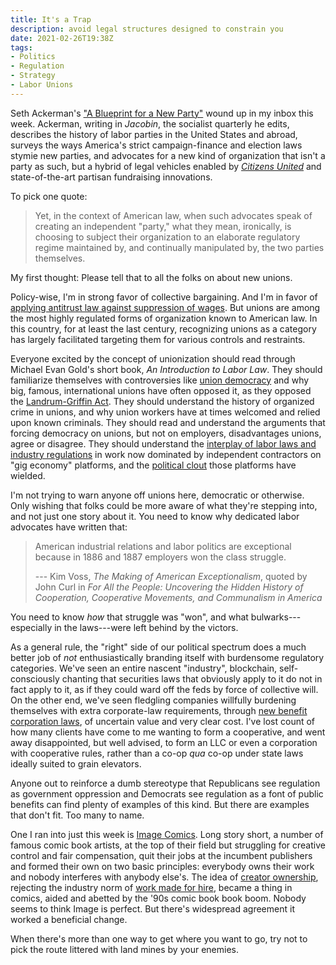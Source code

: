 ```yaml
---
title: It's a Trap
description: avoid legal structures designed to constrain you
date: 2021-02-26T19:38Z
tags:
- Politics
- Regulation
- Strategy
- Labor Unions
---
```


Seth Ackerman's ["A Blueprint for a New Party"](https://www.jacobinmag.com/2016/11/bernie-sanders-democratic-labor-party-ackerman/) wound up in my inbox this week.  Ackerman, writing in _Jacobin_, the socialist quarterly he edits, describes the history of labor parties in the United States and abroad, surveys the ways America's strict campaign-finance and election laws stymie new parties, and advocates for a new kind of organization that isn't a party as such, but a hybrid of legal vehicles enabled by [_Citizens United_](https://en.wikipedia.org/wiki/Citizens_United_v._FEC) and state-of-the-art partisan fundraising innovations.

To pick one quote:

> Yet, in the context of American law, when such advocates speak of creating an independent "party," what they mean, ironically, is choosing to subject their organization to an elaborate regulatory regime maintained by, and continually manipulated by, the two parties themselves.

My first thought: Please tell that to all the folks on about new unions.

Policy-wise, I'm in strong favor of collective bargaining.  And I'm in favor of [applying antitrust law against suppression of wages](https://en.wikipedia.org/wiki/High-Tech_Employee_Antitrust_Litigation).  But unions are among the most highly regulated forms of organization known to American law.  In this country, for at least the last century, recognizing unions as a category has largely facilitated targeting them for various controls and restraints.

Everyone excited by the concept of unionization should read through Michael Evan Gold's short book, _An Introduction to Labor Law_.  They should familiarize themselves with controversies like [union democracy](https://en.wikipedia.org/wiki/Union_democracy) and why big, famous, international unions have often opposed it, as they opposed the [Landrum-Griffin Act](https://en.wikipedia.org/wiki/Labor_Management_Reporting_and_Disclosure_Act_of_1959).  They should understand the history of organized crime in unions, and why union workers have at times welcomed and relied upon known criminals.  They should read and understand the arguments that forcing democracy on unions, but not on employers, disadvantages unions, agree or disagree.  They should understand the [interplay of labor laws and industry regulations](https://papers.ssrn.com/sol3/papers.cfm?abstract_id=2921486) in work now dominated by independent contractors on "gig economy" platforms, and the [political clout](https://en.wikipedia.org/wiki/2020_California_Proposition_22) those platforms have wielded.

I'm not trying to warn anyone off unions here, democratic or otherwise.  Only wishing that folks could be more aware of what they're stepping into, and not just one story about it.  You need to know why dedicated labor advocates have written that:

> American industrial relations and labor politics are exceptional because in 1886 and 1887 employers won the class struggle.
>
> --- Kim Voss, _The Making of American Exceptionalism_, quoted by John Curl in _For All the People: Uncovering the Hidden History of Cooperation, Cooperative Movements, and Communalism in America_

You need to know _how_ that struggle was "won", and what bulwarks---especially in the laws---were left behind by the victors.

As a general rule, the "right" side of our political spectrum does a much better job of _not_ enthusiastically branding itself with burdensome regulatory categories.  We've seen an entire nascent "industry", blockchain, self-consciously chanting that securities laws that obviously apply to it do not in fact apply to it, as if they could ward off the feds by force of collective will.  On the other end, we've seen fledgling companies willfully burdening themselves with extra corporate-law requirements, through [new benefit corporation laws](https://en.wikipedia.org/wiki/Benefit_corporation), of uncertain value and very clear cost.  I've lost count of how many clients have come to me wanting to form a cooperative, and went away disappointed, but well advised, to form an LLC or even a corporation with cooperative rules, rather than a co-op _qua_ co-op under state laws ideally suited to grain elevators.

Anyone out to reinforce a dumb stereotype that Republicans see regulation as government oppression and Democrats see regulation as a font of public benefits can find plenty of examples of this kind.  But there are examples that don't fit.  Too many to name.

One I ran into just this week is [Image Comics](https://en.wikipedia.org/wiki/Image_Comics).  Long story short, a number of famous comic book artists, at the top of their field but struggling for creative control and fair compensation, quit their jobs at the incumbent publishers and formed their own on two basic principles: everybody owns their work and nobody interferes with anybody else's.  The idea of [creator ownership](https://en.wikipedia.org/wiki/Creator_ownership_in_comics), rejecting the industry norm of [work made for hire](https://en.wikipedia.org/wiki/Work_for_hire), became a thing in comics, aided and abetted by the '90s comic book book boom.  Nobody seems to think Image is perfect.  But there's widespread agreement it worked a beneficial change.

When there's more than one way to get where you want to go, try not to pick the route littered with land mines by your enemies.
